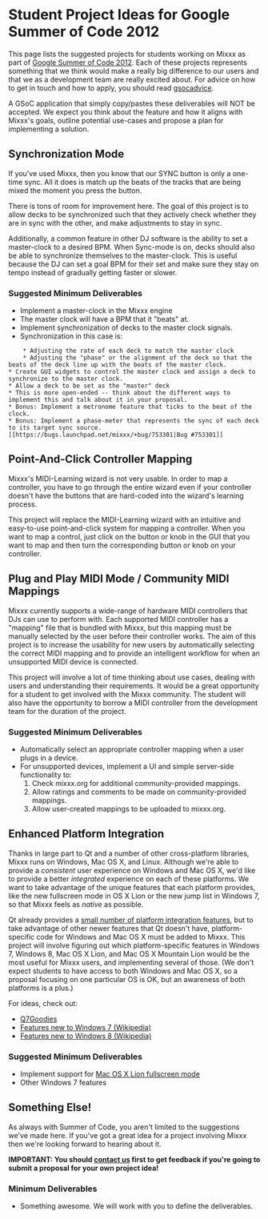 # Student Project Ideas for Google Summer of Code 2012

This page lists the suggested projects for students working on Mixxx as
part of [Google Summer of Code 2012](http://socghop.appspot.com/). Each
of these projects represents something that we think would make a really
big difference to our users and that we as a development team are really
excited about. For advice on how to get in touch and how to apply, you
should read [gsocadvice](gsocadvice).

A GSoC application that simply copy/pastes these deliverables will NOT
be accepted. We expect you think about the feature and how it aligns
with Mixxx's goals, outline potential use-cases and propose a plan for
implementing a solution.

## Synchronization Mode

If you've used Mixxx, then you know that our SYNC button is only a
one-time sync. All it does is match up the beats of the tracks that are
being mixed the moment you press the button.

There is tons of room for improvement here. The goal of this project is
to allow decks to be synchronized such that they actively check whether
they are in sync with the other, and make adjustments to stay in sync.

Additionally, a common feature in other DJ software is the ability to
set a master-clock to a desired BPM. When Sync-mode is on, decks should
also be able to synchronize themselves to the master-clock. This is
useful because the DJ can set a goal BPM for their set and make sure
they stay on tempo instead of gradually getting faster or slower.

### Suggested Minimum Deliverables

  - Implement a master-clock in the Mixxx engine
  - The master clock will have a BPM that it "beats" at.
  - Implement synchronization of decks to the master clock signals. 
  - Synchronization in this case is: 

<!-- end list -->

``` 
    * Adjusting the rate of each deck to match the master clock
    * Adjusting the "phase" or the alignment of the deck so that the beats of the deck line up with the beats of the master clock. 
* Create GUI widgets to control the master clock and assign a deck to synchronize to the master clock.
* Allow a deck to be set as the "master" deck 
* This is more open-ended -- think about the different ways to implement this and talk about it in your proposal.
* Bonus: Implement a metronome feature that ticks to the beat of the clock.
* Bonus: Implement a phase-meter that represents the sync of each deck to its target sync source. [[https://bugs.launchpad.net/mixxx/+bug/753301|Bug #753301]]
```

## Point-And-Click Controller Mapping

Mixxx's MIDI-Learning wizard is not very usable. In order to map a
controller, you have to go through the entire wizard even if your
controller doesn't have the buttons that are hard-coded into the
wizard's learning process.

This project will replace the MIDI-Learning wizard with an intuitive and
easy-to-use point-and-click system for mapping a controller. When you
want to map a control, just click on the button or knob in the GUI that
you want to map and then turn the corresponding button or knob on your
controller.

## Plug and Play MIDI Mode / Community MIDI Mappings

Mixxx currently supports a wide-range of hardware MIDI controllers that
DJs can use to perform with. Each supported MIDI controller has a
"mapping" file that is bundled with Mixxx, but this mapping must be
manually selected by the user before their controller works. The aim of
this project is to increase the usability for new users by automatically
selecting the correct MIDI mapping and to provide an intelligent
workflow for when an unsupported MIDI device is connected.

This project will involve a lot of time thinking about use cases,
dealing with users and understanding their requirements. It would be a
great opportunity for a student to get involved with the Mixxx
community. The student will also have the opportunity to borrow a MIDI
controller from the development team for the duration of the project.

### Suggested Minimum Deliverables

  - Automatically select an appropriate controller mapping when a user
    plugs in a device.
  - For unsupported devices, implement a UI and simple server-side
    functionality to:
    1.  Check mixxx.org for additional community-provided mappings.
    2.  Allow ratings and comments to be made on community-provided
        mappings.
    3.  Allow user-created mappings to be uploaded to mixxx.org.

## Enhanced Platform Integration

Thanks in large part to Qt and a number of other cross-platform
libraries, Mixxx runs on Windows, Mac OS X, and Linux. Although we're
able to provide a *consistent* user experience on Windows and Mac OS X,
we'd like to provide a better *integrated* experience on each of these
platforms. We want to take advantage of the unique features that each
platform provides, like the new fullscreen mode in OS X Lion or the new
jump list in Windows 7, so that Mixxx feels as *native* as possible.

Qt already provides a [small number of platform integration
features](http://qt-project.org/doc/qt-4.8/exportedfunctions.html), but
to take advantage of other newer features that Qt doesn't have,
platform-specific code for Windows and Mac OS X must be added to Mixxx.
This project will involve figuring out which platform-specific features
in Windows 7, Windows 8, Mac OS X Lion, and Mac OS X Mountain Lion would
be the most useful for Mixxx users, and implementing several of those.
(We don't expect students to have access to both Windows and Mac OS X,
so a proposal focusing on one particular OS is OK, but an awareness of
both platforms is a plus.)

For ideas, check out:

  - [Q7Goodies](http://www.strixcode.com/q7goodies/) 
  - [Features new to Windows 7
    (Wikipedia)](http://en.wikipedia.org/wiki/Features_new_to_Windows_7)
  - [Features new to Windows 8
    (Wikipedia)](http://en.wikipedia.org/wiki/Features_new_to_Windows_8)

### Suggested Minimum Deliverables

  - Implement support for [Mac OS X Lion fullscreen
    mode](https://developer.apple.com/library/mac/#documentation/General/Conceptual/MOSXAppProgrammingGuide/FullScreenApp/FullScreenApp.html#//apple_ref/doc/uid/TP40010543-CH6-SW1)
  - Other Windows 7 features

## Something Else\!

As always with Summer of Code, you aren't limited to the suggestions
we've made here. If you've got a great idea for a project involving
Mixxx then we're looking forward to hearing about it.

**IMPORTANT: You should [contact us](gsocadvice) first to get feedback
if you're going to submit a proposal for your own project idea\!**

### Minimum Deliverables

  - Something awesome. We will work with you to define the deliverables.
